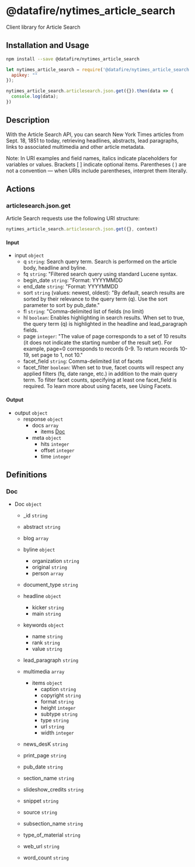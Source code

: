 # @datafire/nytimes_article_search

Client library for Article Search

## Installation and Usage
```bash
npm install --save @datafire/nytimes_article_search
```
```js
let nytimes_article_search = require('@datafire/nytimes_article_search').create({
  apikey: ""
});

nytimes_article_search.articlesearch.json.get({}).then(data => {
  console.log(data);
})
```

## Description

With the Article Search API, you can search New York Times articles from Sept. 18, 1851 to today, retrieving headlines, abstracts, lead paragraphs, links to associated multimedia and other article metadata.  

 Note: In URI examples and field names, italics indicate placeholders for variables or values. Brackets [ ] indicate optional items. Parentheses ( ) are not a convention — when URIs include parentheses, interpret them literally.

## Actions

### articlesearch.json.get
Article Search requests use the following URI structure:



```js
nytimes_article_search.articlesearch.json.get({}, context)
```

#### Input
* input `object`
  * q `string`: Search query term. Search is performed on the article body, headline and byline.
  * fq `string`: "Filtered search query using standard Lucene syntax. 
  * begin_date `string`: "Format: YYYYMMDD 
  * end_date `string`: "Format: YYYYMMDD 
  * sort `string` (values: newest, oldest): "By default, search results are sorted by their relevance to the query term (q). Use the sort parameter to sort by pub_date."
  * fl `string`: "Comma-delimited list of fields (no limit)
  * hl `boolean`: Enables highlighting in search results. When set to true, the query term (q) is highlighted in the headline and lead_paragraph fields.
  * page `integer`: "The value of page corresponds to a set of 10 results (it does not indicate the starting number of the result set). For example, page=0 corresponds to records 0-9. To return records 10-19, set page to 1, not 10."
  * facet_field `string`: Comma-delimited list of facets
  * facet_filter `boolean`: When set to true, facet counts will respect any applied filters (fq, date range, etc.) in addition to the main query term. To filter facet counts, specifying at least one facet_field is required. To learn more about using facets, see Using Facets.

#### Output
* output `object`
  * response `object`
    * docs `array`
      * items [Doc](#doc)
    * meta `object`
      * hits `integer`
      * offset `integer`
      * time `integer`



## Definitions

### Doc
* Doc `object`
  * _id `string`
  * abstract `string`
  * blog `array`

  * byline `object`
    * organization `string`
    * original `string`
    * person `array`

  * document_type `string`
  * headline `object`
    * kicker `string`
    * main `string`
  * keywords `object`
    * name `string`
    * rank `string`
    * value `string`
  * lead_paragraph `string`
  * multimedia `array`
    * items `object`
      * caption `string`
      * copyright `string`
      * format `string`
      * height `integer`
      * subtype `string`
      * type `string`
      * url `string`
      * width `integer`
  * news_desK `string`
  * print_page `string`
  * pub_date `string`
  * section_name `string`
  * slideshow_credits `string`
  * snippet `string`
  * source `string`
  * subsection_name `string`
  * type_of_material `string`
  * web_url `string`
  * word_count `string`


